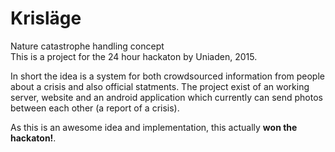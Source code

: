 # Krisläge
Nature catastrophe handling concept  
This is a project for the 24 hour hackaton by Uniaden, 2015.

In short the idea is a system for both crowdsourced information from people about a crisis and also official statments. The project exist of an working server, website and an android application which currently can send photos between each other (a report of a crisis).

As this is an awesome idea and implementation, this actually **won the hackaton!**.
